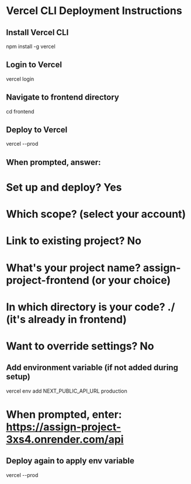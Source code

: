 # Vercel CLI Deployment Instructions

## Install Vercel CLI
npm install -g vercel

## Login to Vercel
vercel login

## Navigate to frontend directory
cd frontend

## Deploy to Vercel
vercel --prod

## When prompted, answer:
# Set up and deploy? Yes
# Which scope? (select your account)
# Link to existing project? No
# What's your project name? assign-project-frontend (or your choice)
# In which directory is your code? ./ (it's already in frontend)
# Want to override settings? No

## Add environment variable (if not added during setup)
vercel env add NEXT_PUBLIC_API_URL production

# When prompted, enter: https://assign-project-3xs4.onrender.com/api

## Deploy again to apply env variable
vercel --prod
